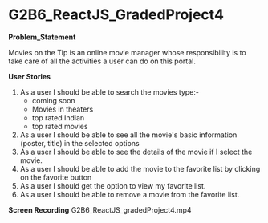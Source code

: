 # G2B6_ReactJS_GradedProject4

**Problem_Statement**

Movies on the Tip is an online movie manager whose responsibility is to take care of all the activities a user can do on this portal. 

**User Stories**
1. As a user I should be able to search the movies type:-
    - coming soon
    - Movies in theaters
    - top rated Indian
    - top rated movies
2. As a user I should be able to see all the movie's basic information (poster, title) in the selected options
3. As a user I should be able to see the details of the movie if I select the movie.
4. As a user I should be able to add the movie to the favorite list by clicking on the favorite button
5. As a user I should get the option to view my favorite list.
6. As a user I should be able to remove a movie from the favorite list.

**Screen Recording**
G2B6_ReactJS_gradedProject4.mp4
